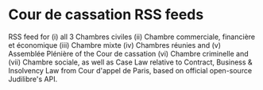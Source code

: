 # Cour de cassation RSS feeds 
RSS feed for (i) all 3 Chambres civiles (ii) Chambre commerciale, financière et économique (iii) Chambre mixte (iv) Chambres réunies and (v) Assemblée Plénière of the Cour de cassation (vi) Chambre criminelle and (vii) Chambre sociale, as well as Case Law relative to Contract, Business & Insolvency Law from Cour d'appel de Paris, based on official open-source Judilibre's API.
